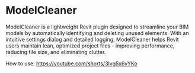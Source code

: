# ModelCleaner
ModelCleaner is a lightweight Revit plugin designed to streamline your BIM models by automatically identifying and deleting unused elements. With an intuitive settings dialog and detailed logging, ModelCleaner helps Revit users maintain lean, optimized project files - improving performance, reducing file size, and eliminating clutter.

How to use: https://youtube.com/shorts/3Ivg5x6vYKo

